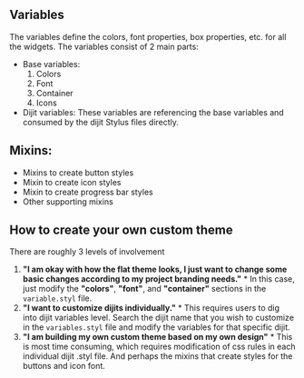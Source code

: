 ## Variables

The variables define the colors, font properties, box properties, etc. for all the widgets. The variables consist of 2 main parts:

  * Base variables:
	1. Colors
	2. Font
	3. Container
	4. Icons
  * Dijit variables:
	These variables are referencing the base variables and consumed by the dijit Stylus files directly.

## Mixins:

  * Mixins to create button styles
  * Mixin to create icon styles
  * Mixin to create progress bar styles
  * Other supporting mixins
  
## How to create your own custom theme

There are roughly 3 levels of involvement
  1. **"I am okay with how the flat theme looks, I just want to change some basic changes according to my project branding needs."**
    * In this case, just modify the **"colors"**, **"font"**, and **"container"** sections in the ```variable.styl``` file.
  2. **"I want to customize dijits individually."**
    * This requires users to dig into dijit variables level. Search the dijit name that you wish to customize in the ```variables.styl``` file and modify the variables for that specific dijit.
  3. **"I am building my own custom theme based on my own design"**
    * This is most time consuming, which requires modification of css rules in each individual dijit .styl file. And perhaps the mixins that create styles for the buttons and icon font.
 
